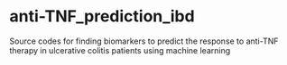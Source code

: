 # anti-TNF_prediction_ibd
Source codes for finding biomarkers to predict the response to anti-TNF therapy in ulcerative colitis patients using machine learning
